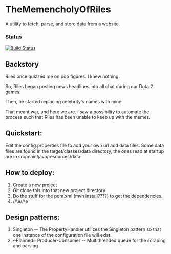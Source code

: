 # TheMemencholyOfRiles

A utility to fetch, parse, and store data from a website.

### Status

[![Build Status](https://travis-ci.org/beatyt/TheMemencholyOfRiles.svg?branch=master)](https://travis-ci.org/beatyt/TheMemencholyOfRiles)

## Backstory

Riles once quizzed me on pop figures.  I knew nothing.

So, Riles began posting news headlines into all chat during our Dota 2 games.

Then, he started replacing celebrity's names with mine.

That meant war, and here we are.  I saw a possibility to automate the process such that Riles has been unable to keep up with the memes.

## Quickstart:

Edit the config.properties file to add your own url and data files.  Some data files are found in the target/classes/data directory, the ones read at startup are in src/main/java/resources/data.


## How to deploy:

1. Create a new project
2. Git clone this into that new project directory
3. Do the stuff for the pom.xml (mvn install????) to get the dependencies.
4. /\/\e/\/\e

## Design patterns:

1. Singleton -- The PropertyHandler utilizes the Singleton pattern so that one instance of the configuration file will exist.
2. ~Planned~ Producer-Consumer -- Multithreaded queue for the scraping and parsing
